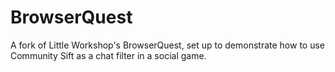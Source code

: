 # BrowserQuest
A fork of Little Workshop's BrowserQuest, set up to demonstrate how to use Community Sift as a chat filter in a social game.
